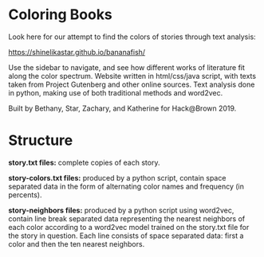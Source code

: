 # Coloring Books

Look here for our attempt to find the colors of stories through text analysis: 

https://shinelikastar.github.io/bananafish/

Use the sidebar to navigate, and see how different works of literature fit along the color spectrum.
Website written in html/css/java script, with texts taken from Project Gutenberg and other online 
sources. Text analysis done in python, making use of both traditional methods and word2vec.

Built by Bethany, Star, Zachary, and Katherine for Hack@Brown 2019.  


# Structure

**story.txt files:** complete copies of each story.

**story-colors.txt files:** produced by a python script, contain space separated data in the form of 
  alternating color names and frequency (in percents).

**story-neighbors files:** produced by a python script using word2vec, contain line break separated data
  representing the nearest neighbors of each color according to a word2vec model trained on the 
  story.txt file for the story in question. Each line consists of space separated data: first a 
  color and then the ten nearest neighbors.
